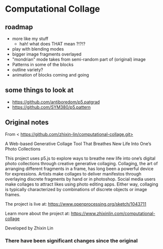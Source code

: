 # Computational Collage


## roadmap

- more like my stuff
  - hah! what does THAT mean ?!?!?
- play with blending modes
- bigger image fragments overlayed
- "mondrian" mode takes from semi-random part of (original) image
- Patterns in some of the blocks
- outline variety?
- animation of blocks coming and going

## some things to look at

- <https://github.com/antiboredom/p5.patgrad>
- <https://github.com/SYM380/p5.pattern>

## Original notes 

From < https://github.com/zhixin-lin/computational-collage.git>

A Web-based Generative Collage Tool That Breathes New Life Into One’s Photo Collections


This project uses p5.js to explore ways to breathe new life into one’s digital photo collections through creative generative collaging. Collaging, the art of arranging different fragments in a frame, has long been a powerful device for expressions. Artists make collages to deliver manifestos through overlaying discrete fragments by hand or in photoshop. Social media users make collages to attract likes using photo editing apps. Either way, collaging is typically characterized by combinations of discrete objects or image frames.


The project is live at: https://www.openprocessing.org/sketch/1043711

Learn more about the project at: https://www.zhixinlin.com/computational-collage

Developed by Zhixin Lin

### There have been significant changes since the original
